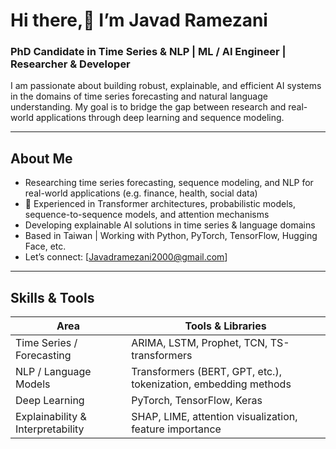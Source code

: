 # Hi there,👋 I’m Javad Ramezani

### PhD Candidate in Time Series & NLP | ML / AI Engineer | Researcher & Developer

I am passionate about building robust, explainable, and efficient AI systems in the domains of time series forecasting and natural language understanding. My goal is to bridge the gap between research and real-world applications through deep learning and sequence modeling.

---

## About Me

* Researching time series forecasting, sequence modeling, and NLP for real-world applications (e.g. finance, health, social data)  
* 🧠 Experienced in Transformer architectures, probabilistic models, sequence-to-sequence models, and attention mechanisms  
* Developing explainable AI solutions in time series & language domains  
* Based in Taiwan | Working with Python, PyTorch, TensorFlow, Hugging Face, etc.  
* Let’s connect: [Javadramezani2000@gmail.com]

---

## Skills & Tools

| Area | Tools & Libraries |
|---|---|
| Time Series / Forecasting | ARIMA, LSTM, Prophet, TCN, TS-transformers |
| NLP / Language Models | Transformers (BERT, GPT, etc.), tokenization, embedding methods |
| Deep Learning | PyTorch, TensorFlow, Keras |
| Explainability & Interpretability | SHAP, LIME, attention visualization, feature importance |

